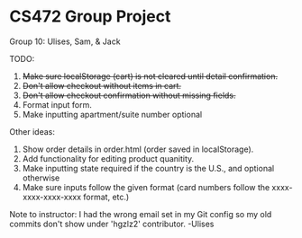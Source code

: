# CS472 Group Project 
Group 10: Ulises, Sam, & Jack

TODO:
1. ~~Make sure localStorage (cart) is not cleared until detail confirmation.~~
2. ~~Don't allow checkout without items in cart.~~
3. ~~Don't allow checkout confirmation without missing fields.~~
4. Format input form.
5. Make inputting apartment/suite number optional

Other ideas:
1. Show order details in order.html (order saved in localStorage).
2. Add functionality for editing product quanitity.
3. Make inputting state required if the country is the U.S., and optional otherwise
4. Make sure inputs follow the given format (card numbers follow the xxxx-xxxx-xxxx-xxxx format, etc.)


Note to instructor: I had the wrong email set in my Git config so my old commits don't show under 'hgzlz2' contributor. -Ulises
